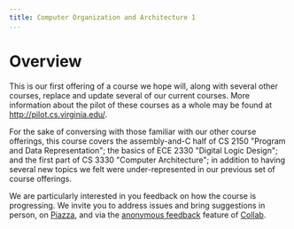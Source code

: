```yaml
---
title: Computer Organization and Architecture 1
...
```


# Overview 

This is our first offering of a course we hope will, along with several other
courses, replace and update several of our current courses.
More information about the pilot of these courses as a whole may be found at
<http://pilot.cs.virginia.edu/>.

For the sake of conversing with those familiar with our other course offerings,
this course covers the assembly-and-C half of CS 2150 "Program and Data Representation";
the basics of ECE 2330 "Digital Logic Design";
and the first part of CS 3330 "Computer Architecture";
in addition to having several new topics we felt were under-represented in our
previous set of course offerings.

We are particularly interested in you feedback on how the course is progressing.
We invite you to address issues and bring suggestions in person,
on [Piazza](https://piazza.com/class/jg2a16chw1c7l),
and via the [anonymous feedback](https://collab.its.virginia.edu/portal/site/cc61a431-31b8-4a97-ab16-6b8a0d15d12e/tool/11913f17-191e-4da1-965b-001baf44a370/main) feature of [Collab](https://collab.its.virginia.edu/portal/site/cc61a431-31b8-4a97-ab16-6b8a0d15d12e).
